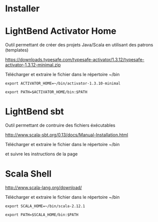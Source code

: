 # Installer 

# LightBend Activator Home

  Outil permettant de créer des projets Java/Scala en utilisant des patrons (templates)

https://downloads.typesafe.com/typesafe-activator/1.3.12/typesafe-activator-1.3.12-minimal.zip

Télécharger et extraire le fichier dans le répertoire ~/bin

```
export ACTIVATOR_HOME=~/bin/activator-1.3.10-minimal

export PATH=$ACTIVATOR_HOME/bin:$PATH
```

# LightBend sbt

  Outil permettant de contruire des fichiers éxécutables

http://www.scala-sbt.org/0.13/docs/Manual-Installation.html

Télécharger et extraire le fichier dans le répertoire ~/bin

et suivre les instructions de la page

# Scala Shell
http://www.scala-lang.org/download/

Télécharger et extraire le fichier dans le répertoire ~/bin

```
export SCALA_HOME=~/bin/scala-2.12.1

export PATH=$SCALA_HOME/bin:$PATH
```
